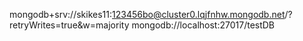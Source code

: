 mongodb+srv://skikes11:123456bo@cluster0.lqjfnhw.mongodb.net/?retryWrites=true&w=majority
mongodb://localhost:27017/testDB